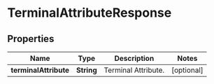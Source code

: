 
# TerminalAttributeResponse

## Properties
Name | Type | Description | Notes
------------ | ------------- | ------------- | -------------
**terminalAttribute** | **String** | Terminal Attribute. |  [optional]



